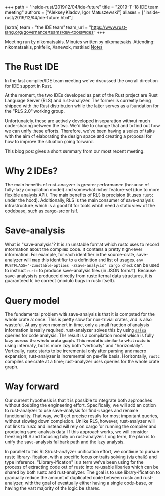 +++
path = "inside-rust/2019/12/04/ide-future"
title = "2019-11-18 IDE team meeting"
authors = ["Aleksey Kladov, Igor Matuszewski"]
aliases = ["inside-rust/2019/12/04/ide-future.html"]

[extra]
team = "the IDE team"
team_url = "https://www.rust-lang.org/governance/teams/dev-tools#ides"
+++

Meeting run by nikomatsakis. Minutes written by nikomatsakis.
Attending: nikomatsakis, pnkfelix, Xanewok, matklad
[Notes](https://hackmd.io/fAnj6pNqRRGIyDQ4el5tcQ)

# The Rust IDE
In the last compiler/IDE team meeting we've discussed the overall direction for IDE support in Rust.

At the moment, the two IDEs developed as part of the Rust project are Rust Language Server (RLS) and rust-analyzer.
The former is currently being shipped with the Rust distribution while the latter serves as a foundation for the "RLS 2.0" working group.

Unfortunately, these are actively developed in separation without much code-sharing between the two.
We'd like to change that and to find out how we can unify these efforts.
Therefore, we've been having a series of talks with the aim of elaborating the design space and creating a proposal for how to improve the situation going forward.

This blog post gives a short summary from our most recent meeting.

# Why 2 IDEs?
The main benefits of rust-analyzer is greater performance (because of fully-lazy compilation model) and somewhat richer feature-set (due to more flexible analysis API).
The main benefits of RLS is precision (it uses `rustc` under the hood).
Additionally, RLS is the main consumer of save-analysis infrastructure, which is a good fit for tools which need a static view of the codebase, such as [cargo-src](https://github.com/rust-dev-tools/cargo-src) or [lsif](https://code.visualstudio.com/blogs/2019/02/19/lsif).

# Save-analysis

What is "save-analysis"?
It is an unstable format which rustc uses to record information about the compiled code.
It contains a pretty high-level information.
For example, for each identifier in the source-crate, save-analyzer will map this identifier to a definition and list of usages.
`env RUSTFLAGS="-Zunstable-options -Zsave-analysis" cargo check` can be used to instruct `rustc` to produce save-analysis files (in JSON format).
Because save-analysis is produced directly from rustc iternal data structures, it is guaranteed to be correct (modulo bugs in rustc itself).

# Query model

The fundamental problem with save-analysis is that it is computed for the whole crate at once.
This is pretty slow for non-trivial crates, and is also wasteful.
At any given moment in time, only a small fraction of analysis information is really required.
rust-analyzer solves this by using [`salsa`](https://github.com/salsa-rs/salsa) queries for code analysis.
The result is a compilation model which is fully lazy across the whole crate graph.
This model is similar to what rustc is using internally, but is more lazy both "vertically" and "horizontally".
Vertically, `rustc` starts to be incremental only after parsing and macro expansion; rust-analyzer is incremental on per-file basis.
Horizontally, `rustc` compiles one crate at a time; rust-analyzer uses queries for the whole crate graph.

# Way forward
Our current hypothesis is that it is possible to integrate both approaches without doubling the engineering effort.
Specifically, we will add an option to rust-analyzer to use save-analysis for find-usages and rename functionality.
That way, we'll get precise results for most important queries, without slowing down completion.
Unlike RLS, however, rust-analyzer will not link to rustc and instead will rely on cargo for running the compiler and producing save-analysis data.
If this approach works, we will consider freezing RLS and focusing fully on rust-analyzer.
Long term, the plan is to unify the save-analysis fallback path and the lazy analysis.

In parallel to this RLS/rust-analyzer unification effort, we continue to pursue rustc library-ification, with a specific focus on traits solving (via chalk) and type inference.
"Library-ification" is a term we've been using for the process of extracting code out of rustc into re-usable libaries which can be shared by both rustc and rust-analyzer.
The goal is to use library-ification to gradually reduce the amount of duplicated code between rustc and rust-analyzer, with the goal of eventually either having a single code-base, or having the vast majority of the logic be shared.
